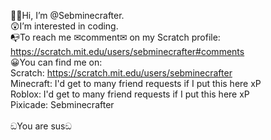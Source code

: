 🙋‍♂️Hi, I’m @Sebminecrafter.<br>
😲I’m interested in coding.<br>
📭To reach me ✉comment✉ on my Scratch profile: https://scratch.mit.edu/users/sebminecrafter#comments<br>
😀You can find me on:<br>
Scratch: https://scratch.mit.edu/users/sebminecrafter<br>
Minecraft: I'd get to many friend requests if I put this here xP<br>
Roblox: I'd get to many friend requests if I put this here xP<br>
Pixicade: Sebminecrafter<br>
<br>
ඞYou are susඞ<br>
